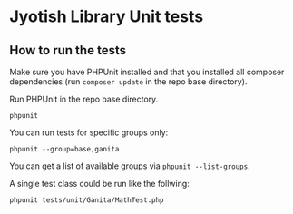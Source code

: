 # Jyotish Library Unit tests

## How to run the tests

Make sure you have PHPUnit installed and that you installed all composer dependencies (run `composer update` in the repo base directory).

Run PHPUnit in the repo base directory.

```
phpunit
```

You can run tests for specific groups only:

```
phpunit --group=base,ganita
```

You can get a list of available groups via `phpunit --list-groups`.

A single test class could be run like the follwing:

```
phpunit tests/unit/Ganita/MathTest.php
```